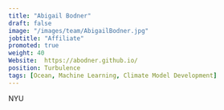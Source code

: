 ```yaml
---
title: "Abigail Bodner"
draft: false
image: "/images/team/AbigailBodner.jpg"
jobtitle: "Affiliate"
promoted: true
weight: 40
Website:  https://abodner.github.io/
position: Turbulence
tags: [Ocean, Machine Learning, Climate Model Development]
---
```



NYU
